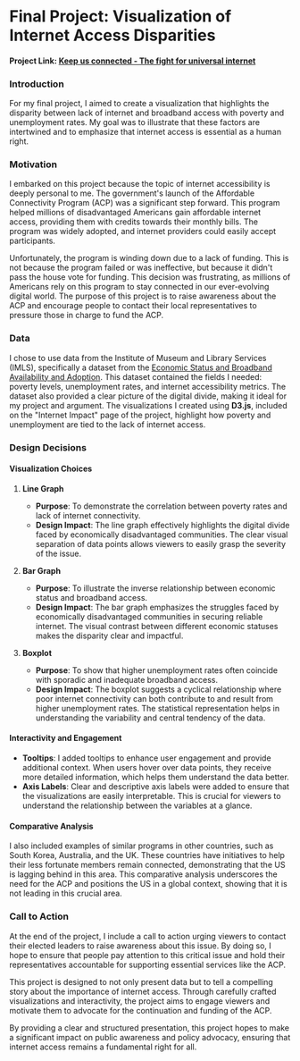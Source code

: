 
# Final Project: Visualization of Internet Access Disparities

#### Project Link: [Keep us connected - The fight for universal internet](https://oihamza.github.io/)

### Introduction

For my final project, I aimed to create a visualization that highlights the disparity between lack of internet and broadband access with poverty and unemployment rates. My goal was to illustrate that these factors are intertwined and to emphasize that internet access is essential as a human right.

### Motivation

I embarked on this project because the topic of internet accessibility is deeply personal to me. The government's launch of the Affordable Connectivity Program (ACP) was a significant step forward. This program helped millions of disadvantaged Americans gain affordable internet access, providing them with credits towards their monthly bills. The program was widely adopted, and internet providers could easily accept participants.

Unfortunately, the program is winding down due to a lack of funding. This is not because the program failed or was ineffective, but because it didn't pass the house vote for funding. This decision was frustrating, as millions of Americans rely on this program to stay connected in our ever-evolving digital world. The purpose of this project is to raise awareness about the ACP and encourage people to contact their local representatives to pressure those in charge to fund the ACP. 

### Data

I chose to use data from the Institute of Museum and Library Services (IMLS), specifically a dataset from the [Economic Status and Broadband Availability and Adoption](https://www.imls.gov/data/data-catalog/imls-indicators-workbook-economic-status-and-broadband-availability-and-adoption). This dataset contained the fields I needed: poverty levels, unemployment rates, and internet accessibility metrics. The dataset also provided a clear picture of the digital divide, making it ideal for my project and argument. The visualizations I created using **D3.js**, included on the "Internet Impact" page of the project, highlight how poverty and unemployment are tied to the lack of internet access.

### Design Decisions

#### Visualization Choices

1. **Line Graph**
    - **Purpose**: To demonstrate the correlation between poverty rates and lack of internet connectivity.
    - **Design Impact**: The line graph effectively highlights the digital divide faced by economically disadvantaged communities. The clear visual separation of data points allows viewers to easily grasp the severity of the issue.

2. **Bar Graph**
    - **Purpose**: To illustrate the inverse relationship between economic status and broadband access.
    - **Design Impact**: The bar graph emphasizes the struggles faced by economically disadvantaged communities in securing reliable internet. The visual contrast between different economic statuses makes the disparity clear and impactful.

3. **Boxplot**
    - **Purpose**: To show that higher unemployment rates often coincide with sporadic and inadequate broadband access.
    - **Design Impact**: The boxplot suggests a cyclical relationship where poor internet connectivity can both contribute to and result from higher unemployment rates. The statistical representation helps in understanding the variability and central tendency of the data.

#### Interactivity and Engagement

- **Tooltips**: I added tooltips to enhance user engagement and provide additional context. When users hover over data points, they receive more detailed information, which helps them understand the data better.
- **Axis Labels**: Clear and descriptive axis labels were added to ensure that the visualizations are easily interpretable. This is crucial for viewers to understand the relationship between the variables at a glance.

#### Comparative Analysis

I also included examples of similar programs in other countries, such as South Korea, Australia, and the UK. These countries have initiatives to help their less fortunate members remain connected, demonstrating that the US is lagging behind in this area. This comparative analysis underscores the need for the ACP and positions the US in a global context, showing that it is not leading in this crucial area.

### Call to Action

At the end of the project, I include a call to action urging viewers to contact their elected leaders to raise awareness about this issue. By doing so, I hope to ensure that people pay attention to this critical issue and hold their representatives accountable for supporting essential services like the ACP. 

This project is designed to not only present data but to tell a compelling story about the importance of internet access. Through carefully crafted visualizations and interactivity, the project aims to engage viewers and motivate them to advocate for the continuation and funding of the ACP. 

By providing a clear and structured presentation, this project hopes to make a significant impact on public awareness and policy advocacy, ensuring that internet access remains a fundamental right for all.
